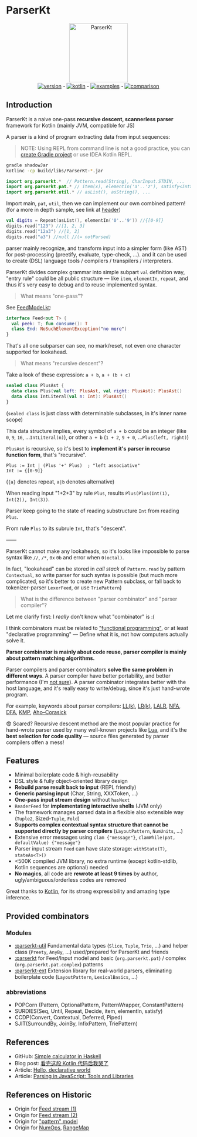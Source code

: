 # ParserKt

<div id="header" align="center">
  <img alt="ParserKt" src="//parserkt.github.io/resources/ParserKt.svg" widht="160" height="160"></img><br>
  <a href="https://jitpack.io/#parserkt/parserkt"><img alt="version" src="https://jitpack.io/v/parserkt/parserkt.svg"></img></a>・<a href="build.gradle"><img alt="kotlin" src="https://img.shields.io/badge/Kotlin-jvm&js--1.3-orange?logo=kotlin"></img></a>・<a href="//github.com/ParserKt/examples"><img alt="examples" src="https://img.shields.io/badge/-examples-yellow"></img></a>・<a href="//github.com/ParserKt/ParserKt/wiki/Comparison"><img alt="comparison" src="https://img.shields.io/badge/-comparison-informational"></img></a>
</div>

## Introduction

ParserKt is a naive one-pass __recursive descent, scannerless parser__ framework for Kotlin (mainly JVM, compatible for JS)

A parser is a kind of program extracting data from input sequences:

> NOTE: Using REPL from command line is not a good practice, you can <a href="#header">create Gradle project</a> or use IDEA Kotlin REPL.

```bash
gradle shadowJar
kotlinc -cp build/libs/ParserKt-*.jar
```

```kotlin
import org.parserkt.*  // Pattern.read(String), CharInput.STDIN, ...
import org.parserkt.pat.* // item(x), elementIn('a'..'z'), satisfy<Int> { it % 2 == 0 }, ...
import org.parserkt.util.* // asList(), asString(), ...
```

Import main, `pat`, `util`, then we can implement our own combined pattern! (for a more in depth sample, see link at <a href="#header">header</a>)

```kotlin
val digits = Repeat(asList(), elementIn('0'..'9')) //{[0-9]}
digits.read("123") //[1, 2, 3]
digits.read("12a3") //[1, 2]
digits.read("a3") //null //(= notParsed)
```

parser mainly recognize, and transform input into a simpler form (like AST) for post-processing (preetify, evaluate, type-check, ...). and it can be used to create (DSL) language tools / compilers / transpilers / interpreters.

ParserKt divides complex grammar into simple subpart `val` definition way, "entry rule" could be all public structure — like `item`, `elementIn`, `repeat`, and thus it's very easy to debug and to reuse implemented syntax.

> What means "one-pass"?

See [FeedModel.kt](src/commonMain/kotlin/org/parserkt/FeedModel.kt):

```kotlin
interface Feed<out T> {
  val peek: T; fun consume(): T
  class End: NoSuchElementException("no more")
}
```

That's all one subparser can see, no mark/reset, not even one character supported for lookahead.

> What means "recursive descent"?

Take a look of these expression: `a + b`, `a + (b + c)`

```kotlin
sealed class PlusAst {
  data class Plus(val left: PlusAst, val right: PlusAst): PlusAst()
  data class IntLiteral(val n: Int): PlusAst()
}
```

(`sealed class` is just class with determinable subclasses, in it's inner name scope)

This data structure implies, every symbol of `a + b` could be an integer (like `0`, `9`, `16`, ...`IntLiteral(n)`), or other `a + b` (`1 + 2`, `9 + 0`, ...`Plus(left, right)`)

`PlusAst` is recursive, so it's best to __implement it's parser in recurse function form__, that's "recursive".

```bnf
Plus := Int | (Plus '+' Plus)  ; "left associative"
Int := {[0-9]}
```

(`{a}` denotes repeat, `a|b` denotes alternative)

When reading input "1+2+3" by rule `Plus`, results `Plus(Plus(Int(1), Int(2)), Int(3))`.

Parser keep going to the state of reading substructure `Int` from reading `Plus`.

From rule `Plus` to its subrule `Int`, that's "descent".

——

ParserKt cannot make any lookaheads, so it's looks like impossible to parse syntax like `//`, `/*`, `0x` `0b` and error when `0(octal)`.

In fact, "lookahead" can be stored in _call stack_ of `Pattern.read` by pattern `Contextual`, so write parser for such syntax is possible (but much more complicated, so it's better to create new Pattern subclass, or fall back to tokenizer-parser `LexerFeed`, or use `TriePattern`)

> What is the difference between "parser combinator" and "parser compiler"?

Let me clarify first: I _really_ don't know what "combinator" is :(

I think combinators must be related to ["functional programming"](https://en.wikipedia.org/wiki/Functional_programming), or at least "declarative programming" — Define what it is, not how computers actually solve it.

__Parser combinator is mainly about code reuse, parser compiler is mainly about pattern matching algorithms.__

Parser compilers and parser combinators __solve the same problem in different ways__.
A parser compiler have better portability, and better performance (I'm [not sure](https://sap.github.io/chevrotain/performance/)).
A parser combinator integrates better with the host language, and it's really easy to write/debug, since it's just hand-wrote program.

For example, keywords about parser compilers:
[LL(k)](https://en.wikipedia.org/wiki/LL_parser), [LR(k)](https://en.wikipedia.org/wiki/LR_parser), [LALR](https://en.wikipedia.org/wiki/LALR_parser), [NFA](https://en.wikipedia.org/wiki/Nondeterministic_finite_automaton), [DFA](https://en.wikipedia.org/wiki/Deterministic_finite_automaton), [KMP](https://en.wikipedia.org/wiki/Knuth%E2%80%93Morris%E2%80%93Pratt_algorithm), [Aho–Corasick](https://en.wikipedia.org/wiki/Aho%E2%80%93Corasick_algorithm)

😨 Scared? Recursive descent method are the most popular practice for hand-wrote parser used by many well-known projects like [Lua](https://lua.org), and it's the __best selection for code quality__ — source files generated by parser compilers offen a mess!

## Features

+ Minimal boilerplate code & high-reusability
+ DSL style & fully object-oriented library design
+ __Rebuild parse result back to input__ (REPL friendly)
+ __Generic parsing input__ (Char, String, XXXToken, ...)
+ __One-pass input stream design__ without `hasNext`
+ `ReaderFeed` for __implementating interactive shells__ (JVM only)
+ The framework manages parsed data in a flexible also extensible way (`Tuple2`, Sized-`Tuple`, `Fold`)
+ __Supports complex contextual syntax structure that cannot be supported directly by parser compilers__ (`LayoutPattern`, `NumUnits`, ...)
+ Extensive error messages using `clam {"message"}`, `clamWhile(pat, defaultValue) {"message"}`
+ Parser input stream `Feed` can have state storage: `withState(T)`, `stateAs<T>()`
+ <500K compiled JVM library, no extra runtime (except kotlin-stdlib, Kotlin sequences are optional) needed
+ __No magics__, all code are __rewrote at least 9 times__ by author, ugly/ambiguous/orderless codes are removed

Great thanks to [Kotlin](https://kotlinlang.org/), for its strong expressibility and amazing type inference.

## Provided combinators

### Modules

+ [:parserkt-util](parserkt-util) Fundamental data types (`Slice`, `Tuple`, `Trie`, ...) and helper class (`Preety`, `AnyBy`, ...) used/prepared for ParserKt and friends
+ [:parserkt](src) for Feed/Input model and basic (`org.parserkt.pat`) / complex (`org.parserkt.pat.complex`) patterns
+ [:parserkt-ext](parserkt-ext) Extension library for real-world parsers, eliminating boilerplate code (`LayoutPattern`, `LexicalBasics`, ...)

### abbreviations

+ POPCorn (Pattern, OptionalPattern, PatternWrapper, ConstantPattern)
+ SURDIES(Seq, Until, Repeat, Decide, item, elementIn, satisfy)
+ CCDP(Convert, Contextual, Deferred, Piped)
+ SJIT(SurroundBy, JoinBy, InfixPattern, TriePattern)

## References

+ GitHub: [Simple calculator in Haskell](https://github.com/duangsuse-valid-projects/BinOps)
+ Blog post: [看完这段 Kotlin 代码后我哭了](https://duangsuse-valid-projects.github.io/Share/Others/essay-kotlin-parser)
+ Article: [Hello, declarative world](https://codon.com/hello-declarative-world)
+ Article: [Parsing in JavaScript: Tools and Libraries](https://tomassetti.me/parsing-in-javascript/)

## References on Historic

+ Origin for [Feed stream (1)](https://github.com/duangsuse-valid-projects/jison/tree/master/src/commonMain/kotlin/org/parserkt)
+ Origin for [Feed stream (2)](https://github.com/duangsuse-valid-projects/Share/tree/master/Others/kt_misc/)
+ Origin for ["pattern" model](https://github.com/duangsuse-valid-projects/SomeAXML/tree/master/src/commonMain/kotlin/org/duangsuse/bin/pat)
+ Origin for [NumOps](https://github.com/duangsuse-valid-projects/three-kt-files/blob/master/src/commonMain/kotlin/NumEqualize.kt), [RangeMap](https://github.com/duangsuse-valid-projects/jison/blob/master/src/jvmMain/kotlin/org/parserkt/util/RangeMap.kt)
